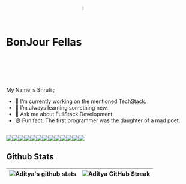 # BonJour Fellas<img src="https://img.icons8.com/color/48/000000/partly-cloudy-day--v2.gif" align = "center" height = "5%" width ="5%"/>


My Name is Shruti ; 

- 🔭 I’m currently working on the mentioned TechStack.
- 🌱 I’m always learning something new.
- 💬 Ask me about FullStack Development.
- 😄 Fun fact: The first programmer was the daughter of a mad poet. 

<br>

<div style="display:flex">
  <img  src ='https://img.shields.io/badge/Java-ED8B00?style=for-the-badge&logo=java&logoColor=white'>
  <img  src ='https://img.shields.io/badge/CSS3-1572B6?style=for-the-badge&logo=css3&logoColor=white'>
  <img  src ='https://img.shields.io/badge/HTML5-E34F26?style=for-the-badge&logo=html5&logoColor=white'>
  <img  src ='https://img.shields.io/badge/Bootstrap-563D7C?style=for-the-badge&logo=bootstrap&logoColor=white'>
  <img  src ='https://img.shields.io/badge/Vanilla.JS-323330?style=for-the-badge&logo=javascript&logoColor=F7DF1E'>
  <img  src ='https://img.shields.io/badge/Node.js-43853D?style=for-the-badge&logo=node.js&logoColor=white'>
  <img  src ='https://img.shields.io/badge/AWS-ED8B00?style=for-the-badge&logo=amazon&logoColor=white'>
  <img  src ='https://img.shields.io/badge/Express.js-404D59?style=for-the-badge'>
  <img  src ='https://img.shields.io/badge/React.js-20232A?style=for-the-badge&logo=react&logoColor=61DAFB'>
  <img  src ='https://img.shields.io/badge/MySQL-00000F?style=for-the-badge&logo=mysql&logoColor=white'>
  <img  src ='https://img.shields.io/badge/Mongo-4EA94B?style=for-the-badge&logo=mongodb&logoColor=white'>
  <img  src ='https://img.shields.io/badge/Firebase-ED8B00?style=for-the-badge&logo=firebase&logoColor=white'>
  <img  src ='https://img.shields.io/badge/angular-ED8B00?style=for-the-badge&logo=firebase&logoColor=white'>
  
 </div>
 

 <h2>Github Stats</h2>
 
 | ![Aditya's github stats](https://github-readme-stats.vercel.app/api?username=shrutimondeala&show_icons=true&theme=dark) | ![Aditya GitHub Streak](https://github-readme-streak-stats.herokuapp.com/?user=shrutimondeala&theme=dark) |
| --- | --- |
